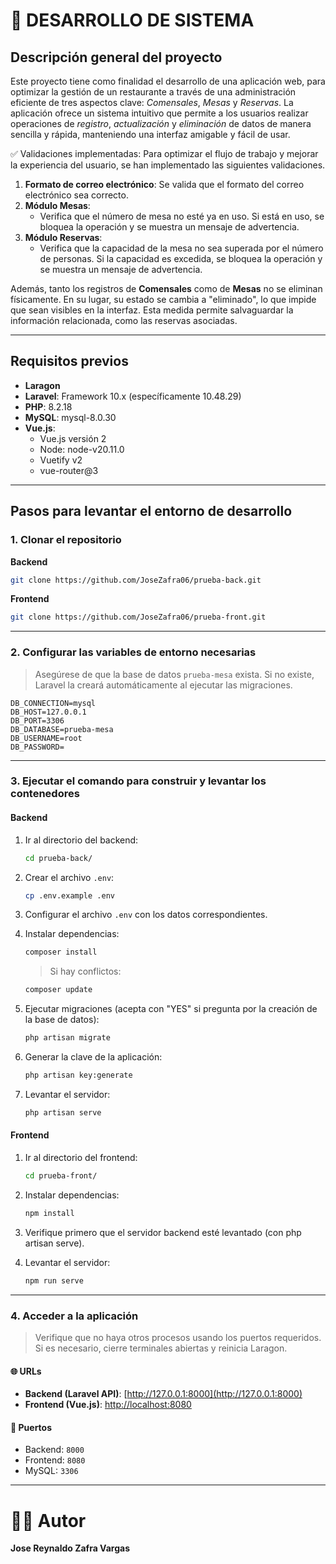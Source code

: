 # 📌 DESARROLLO DE SISTEMA

## Descripción general del proyecto

Este proyecto tiene como finalidad el desarrollo de una aplicación web, para optimizar la gestión de un restaurante a través de una administración eficiente de tres aspectos clave: *Comensales*, *Mesas* y *Reservas*. La aplicación ofrece un sistema intuitivo que permite a los usuarios realizar operaciones de 
*registro*, *actualización* y *eliminación* de datos de manera sencilla y rápida, manteniendo una interfaz amigable y fácil de usar.

✅ Validaciones implementadas: Para optimizar el flujo de trabajo y mejorar la experiencia del usuario, se han implementado las siguientes validaciones.

1. **Formato de correo electrónico**: Se valida que el formato del correo electrónico sea correcto.
2. **Módulo Mesas**:
   - Verifica que el número de mesa no esté ya en uso. Si está en uso, se bloquea la operación y se muestra un mensaje de advertencia.
3. **Módulo Reservas**:
   - Verifica que la capacidad de la mesa no sea superada por el número de personas. Si la capacidad es excedida, se bloquea la operación 
   y se muestra un mensaje de advertencia.

Además, tanto los registros de **Comensales** como de **Mesas** no se eliminan físicamente. En su lugar, su estado se cambia a "eliminado", 
lo que impide que sean visibles en la interfaz. Esta medida permite salvaguardar la información relacionada, como las reservas asociadas.

---

## Requisitos previos

- **Laragon**
- **Laravel**: Framework 10.x (específicamente 10.48.29)
- **PHP**: 8.2.18
- **MySQL**: mysql-8.0.30
- **Vue.js**:
  - Vue.js versión 2
  - Node: node-v20.11.0
  - Vuetify v2
  - vue-router@3

---

## Pasos para levantar el entorno de desarrollo

### 1. Clonar el repositorio

**Backend**  
```bash
git clone https://github.com/JoseZafra06/prueba-back.git
```

**Frontend**  
```bash
git clone https://github.com/JoseZafra06/prueba-front.git
```

---

### 2. Configurar las variables de entorno necesarias

> Asegúrese de que la base de datos `prueba-mesa` exista. Si no existe, Laravel la creará automáticamente al ejecutar las migraciones.

```env
DB_CONNECTION=mysql
DB_HOST=127.0.0.1
DB_PORT=3306
DB_DATABASE=prueba-mesa
DB_USERNAME=root
DB_PASSWORD=
```

---

### 3. Ejecutar el comando para construir y levantar los contenedores

#### **Backend**

1. Ir al directorio del backend:  
   ```bash
   cd prueba-back/
   ```

2. Crear el archivo `.env`:  
   ```bash
   cp .env.example .env
   ```

3. Configurar el archivo `.env` con los datos correspondientes.

4. Instalar dependencias:  
   ```bash
   composer install
   ```

   > Si hay conflictos:
   ```bash
   composer update
   ```

5. Ejecutar migraciones (acepta con "YES" si pregunta por la creación de la base de datos): 
   ```bash
   php artisan migrate
   ```

6. Generar la clave de la aplicación:  
   ```bash
   php artisan key:generate
   ```

7. Levantar el servidor:  
   ```bash
   php artisan serve
   ```

#### **Frontend**

1. Ir al directorio del frontend:  
   ```bash
   cd prueba-front/
   ```

2. Instalar dependencias:  
   ```bash
   npm install
   ```
3. Verifique primero que el servidor backend esté levantado (con php artisan serve).

4. Levantar el servidor:  
   ```bash
   npm run serve
   ```

---

### 4. Acceder a la aplicación

> Verifique que no haya otros procesos usando los puertos requeridos. Si es necesario, cierre terminales abiertas y reinicia Laragon.

#### 🌐 URLs

- **Backend (Laravel API)**: [http://127.0.0.1:8000](http://127.0.0.1:8000)
- **Frontend (Vue.js)**: [http://localhost:8080](http://localhost:8080)

#### 🔢 Puertos

- Backend: `8000`  
- Frontend: `8080`  
- MySQL: `3306`

---

# 👨‍💻 Autor
**Jose Reynaldo Zafra Vargas**
